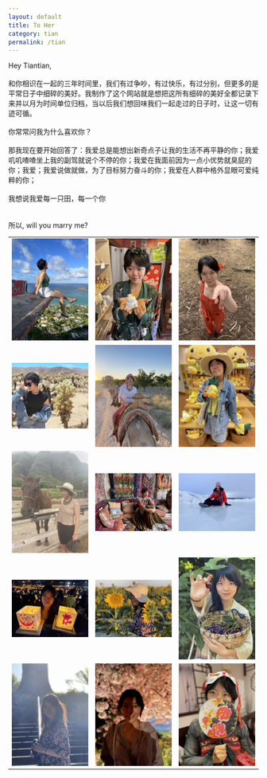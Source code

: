 ```yaml
---
layout: default
title: To Her
category: tian
permalink: /tian
---
```

<div class="proposal">
Hey Tiantian,
<br />
<br />
和你相识在一起的三年时间里，我们有过争吵，有过快乐，有过分别，但更多的是平常日子中细碎的美好。我制作了这个网站就是想把这所有细碎的美好全都记录下来并以月为时间单位归档，当以后我们想回味我们一起走过的日子时，让这一切有迹可循。
<br />
<br />
你常常问我为什么喜欢你？
<br />
<br />
那我现在要开始回答了：我爱总是能想出新奇点子让我的生活不再平静的你；我爱叽叽喳喳坐上我的副驾就说个不停的你；我爱在我面前因为一点小优势就臭屁的你；我爱；我爱说做就做，为了目标努力奋斗的你；我爱在人群中格外显眼可爱纯粹的你；
<br />
<br />
我想说我爱每一只田，每一个你
<br />
<br />
<br />
  所以, will you marry me?
</div>

<table class="gallery">
  <tr>
    <td><img src="../assets/img/her1.jpg" height="100%" width="100%"/></td>
    <td><img src="../assets/img/her2.jpg" height="100%" width="100%"/></td>
    <td><img src="../assets/img/her3.jpg" height="100%" width="100%"/></td>
  </tr>
  <tr>
    <td><img src="../assets/img/her4.jpg" height="100%" width="100%"/></td>
    <td><img src="../assets/img/her5.jpg" height="100%" width="100%"/></td>
    <td><img src="../assets/img/her6.jpg" height="100%" width="100%"/></td>
  </tr>
  <tr>
    <td><img src="../assets/img/her7.jpg" height="100%" width="100%"/></td>
    <td><img src="../assets/img/her8.jpg" height="100%" width="100%"/></td>
    <td><img src="../assets/img/her9.jpg" height="100%" width="100%"/></td>
  </tr>
  <tr>
    <td><img src="../assets/img/her10.jpg" height="100%" width="100%"/></td>
    <td><img src="../assets/img/her11.jpg" height="100%" width="100%"/></td>
    <td><img src="../assets/img/her12.jpg" height="100%" width="100%"/></td>
  </tr>
  <tr>
    <td><img src="../assets/img/her13.jpg" height="100%" width="100%"/></td>
    <td><img src="../assets/img/her14.jpg" height="100%" width="100%"/></td>
    <td><img src="../assets/img/her16.jpg" height="100%" width="100%"/></td>
  </tr>
</table>

